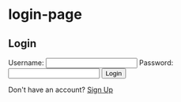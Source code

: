 # login-page
<!DOCTYPE html>
<html lang="en">
<head>
    <meta charset="UTF-8">
    <meta name="viewport" content="width=device-width, initial-scale=1.0">
    <title>Login Page</title>
    <link rel="stylesheet" href="styles.css">
</head>
<body>
    <div class="container">
        <h2>Login</h2>
        <form action="signin.html" method="get">
            <label for="username">Username:</label>
            <input type="text" id="username" name="username" required>
            <label for="password">Password:</label>
            <input type="password" id="password" name="password" required>
            <button type="submit">Login</button>
        </form>
        <p>Don't have an account? <a href="signin.html">Sign Up</a></p>
    </div>
</body>
</html>
